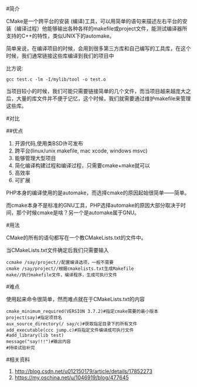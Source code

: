 #简介

CMake是一个跨平台的安装 (编译)工具，可以用简单的语句来描述左右平台的安装（编译过程）他能够输出各种各样的makefile或project文件，能测试编译器所支持的C++的特性，类似UNIX下的automake。

简单来说，在编译项目的时候，会用到很多第三方库和自己编写的工具库，在这个时候，我们通常链接这些库编译到我们的项目中

比方说:
	
	gcc test.c -lm -I/mylib/tool -o test.o
	

当项目较小的时候，我们可能只需要链接简单的几个文件，而当项目越来越庞大之后，大量的库文件并不便于记忆，这个时候，我们就需要通过维护makefile来管理这些库。

#对比

##优点

1. 开源代码,使用类BSD许可发布
2. 跨平台(linux/unix makefile, mac xcode, windows msvc)
3. 能够管理大型项目
4. 简化编译构建过程和编译过程，只需要cmake+make就可以
5. 高效率
6. 可扩展

PHP本身的编译使用的是automake，而选择cmake的原因起始很简单——简单。

而cmake本身不是标准的GNU工具，PHP选择automake的原因大部分取决于时间，那个时候cmake是啥？另一个是automake属于GNU。

#用法

CMake的所有的语句都写在一个教CMakeLists.txt的文件中。

当CMakeLists.txt文件确定后我们只需要输入
	
	ccmake /say/project//配置编译选项，一般不需要
	cmake /say/project//根据cmakelists.txt生成Makefile
	make//执行makefile文件，编译程序，生成可执行文件
	

#难点

使用起来命令很简单，然而难点就在于CMakeLists.txt的内容
	
	cmake_minimum_required(VERSION 3.7.2)#指定cmake需要的最小版本
    project(say)#指定项目名
    aux_source_directory(/ say/c)#获取指定目录下的所有文件
    add_executable(ccc jump.c)#将指定文件编译成可执行文件 
    #add_library(lib test)
    message("say!!!")#输出内容
	#持续试验补完

#相关资料

1. http://blog.csdn.net/u012150179/article/details/17852273
2. https://my.oschina.net/u/1046919/blog/477645


